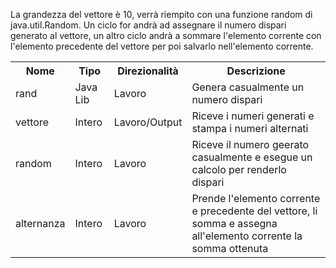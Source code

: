 <p>La grandezza del vettore è 10, verrà riempito con una funzione random di java.util.Random. Un ciclo for andrà ad assegnare il numero dispari generato al vettore, un altro ciclo andrà a sommare l'elemento corrente con l'elemento precedente del vettore per poi salvarlo nell'elemento corrente. </p>

<table>
  <tr>
    <th>Nome</th>
    <th>Tipo</th>
    <th>Direzionalità</th>
    <th>Descrizione</th>
  </tr>
  <tr>
    <td>rand</td>
    <td>Java Lib</td>
    <td>Lavoro</td>
    <td>Genera casualmente un numero dispari</td>
  </tr>
  <tr>
    <td>vettore</td>
    <td>Intero</td>
    <td>Lavoro/Output</td>
    <td>Riceve i numeri generati e stampa i numeri alternati</td>
  </tr>
  <tr>
    <td>random</td>
    <td>Intero</td>
    <td>Lavoro</td>
    <td>Riceve il numero geerato casualmente e esegue un calcolo per renderlo dispari</td>
  </tr>
  <tr>
    <td>alternanza</td>
    <td>Intero</td>
    <td>Lavoro</td>
    <td>Prende l'elemento corrente e precedente del vettore, li somma e assegna all'elemento corrente la somma ottenuta</td>
  </tr>
</table>
